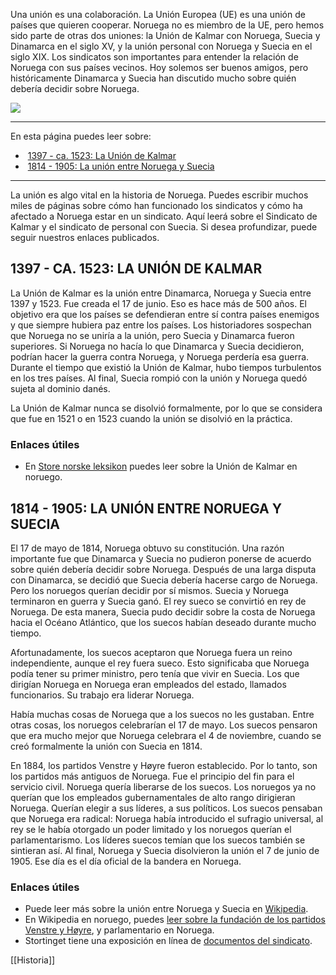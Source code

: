 Una unión es una colaboración. La Unión Europea (UE) es una unión de países que quieren cooperar. Noruega no es miembro de la UE, pero hemos sido parte de otras dos uniones: la Unión de Kalmar con Noruega, Suecia y Dinamarca en el siglo XV, y la unión personal con Noruega y Suecia en el siglo XIX. Los sindicatos son importantes para entender la relación de Noruega con sus países vecinos. Hoy solemos ser buenos amigos, pero históricamente Dinamarca y Suecia han discutido mucho sobre quién debería decidir sobre Noruega.

![](https://cdn.kursoria.no/pensum/elements/-_ikujyh.jpg)

---

En esta página puedes leer sobre:

-    [1397 - ca. 1523: La Unión de Kalmar](#1397-ca-1523-la-uni%C3%B3n-de-kalmar)
-    [1814 - 1905: La unión entre Noruega y Suecia](#1814-1905-la-uni%C3%B3n-entre-noruega-y-suecia)

---

La unión es algo vital en la historia de Noruega. Puedes escribir muchos miles de páginas sobre cómo han funcionado los sindicatos y cómo ha afectado a Noruega estar en un sindicato. Aquí leerá sobre el Sindicato de Kalmar y el sindicato de personal con Suecia. Si desea profundizar, puede seguir nuestros enlaces publicados.

## 1397 - CA. 1523: LA UNIÓN DE KALMAR

La Unión de Kalmar es la unión entre Dinamarca, Noruega y Suecia entre 1397 y 1523. Fue creada el 17 de junio. Eso es hace más de 500 años. El objetivo era que los países se defendieran entre sí contra países enemigos y que siempre hubiera paz entre los países. Los historiadores sospechan que Noruega no se uniría a la unión, pero Suecia y Dinamarca fueron superiores. Si Noruega no hacía lo que Dinamarca y Suecia decidieron, podrían hacer la guerra contra Noruega, y Noruega perdería esa guerra. Durante el tiempo que existió la Unión de Kalmar, hubo tiempos turbulentos en los tres países. Al final, Suecia rompió con la unión y Noruega quedó sujeta al dominio danés.

La Unión de Kalmar nunca se disolvió formalmente, por lo que se considera que fue en 1521 o en 1523 cuando la unión se disolvió en la práctica.

### Enlaces útiles

-   En [Store norske leksikon](https://snl.no/Kalmarunionen) puedes leer sobre la Unión de Kalmar en noruego.

## 1814 - 1905: LA UNIÓN ENTRE NORUEGA Y SUECIA

El 17 de mayo de 1814, Noruega obtuvo su constitución. Una razón importante fue que Dinamarca y Suecia no pudieron ponerse de acuerdo sobre quién debería decidir sobre Noruega. Después de una larga disputa con Dinamarca, se decidió que Suecia debería hacerse cargo de Noruega. Pero los noruegos querían decidir por sí mismos. Suecia y Noruega terminaron en guerra y Suecia ganó. El rey sueco se convirtió en rey de Noruega. De esta manera, Suecia pudo decidir sobre la costa de Noruega hacia el Océano Atlántico, que los suecos habían deseado durante mucho tiempo.

Afortunadamente, los suecos aceptaron que Noruega fuera un reino independiente, aunque el rey fuera sueco. Esto significaba que Noruega podía tener su primer ministro, pero tenía que vivir en Suecia. Los que dirigían Noruega en Noruega eran empleados del estado, llamados funcionarios. Su trabajo era liderar Noruega.

Había muchas cosas de Noruega que a los suecos no les gustaban. Entre otras cosas, los noruegos celebrarían el 17 de mayo. Los suecos pensaron que era mucho mejor que Noruega celebrara el 4 de noviembre, cuando se creó formalmente la unión con Suecia en 1814.

En 1884, los partidos Venstre y Høyre fueron establecido. Por lo tanto, son los partidos más antiguos de Noruega. Fue el principio del fin para el servicio civil. Noruega quería liberarse de los suecos. Los noruegos ya no querían que los empleados gubernamentales de alto rango dirigieran Noruega. Querían elegir a sus líderes, a sus políticos. Los suecos pensaban que Noruega era radical: Noruega había introducido el sufragio universal, al rey se le había otorgado un poder limitado y los noruegos querían el parlamentarismo. Los líderes suecos temían que los suecos también se sintieran así. Al final, Noruega y Suecia disolvieron la unión el 7 de junio de 1905. Ese día es el día oficial de la bandera en Noruega.

### Enlaces útiles

-   Puede leer más sobre la unión entre Noruega y Suecia en [Wikipedia](https://en.wikipedia.org/wiki/Union_%20between_Sweden_and_Norway).
-   En Wikipedia en noruego, puedes [leer sobre la fundación de los partidos Venstre y Høyre](https://no.wikipedia.org/wiki/Parlamentarisme), y parlamentario en Noruega.
-   Stortinget tiene una exposición en línea de [documentos del sindicato](https://stortinget.no/no/Stortinget-og-demokratiet/Historikk/stortinget-og-unionen-med-sverige/).


[[Historia]]
